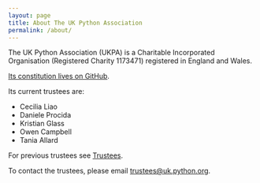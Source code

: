 ```yaml
---
layout: page
title: About The UK Python Association
permalink: /about/
---
```


The UK Python Association (UKPA) is a Charitable Incorporated Organisation (Registered Charity 1173471) registered in England and Wales.

[Its constitution lives on GitHub](https://github.com/PyconUK/ukpa-constitution).

Its current trustees are:

* Cecilia Liao
* Daniele Procida
* Kristian Glass
* Owen Campbell
* Tania Allard

For previous trustees see [Trustees](/about/trustees/).

To contact the trustees, please email [trustees@uk.python.org](mailto:trustees@uk.python.org).
